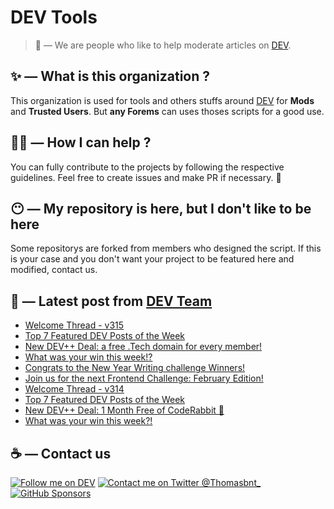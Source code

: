 # DEV Tools

> 🔧 — We are people who like to help moderate articles on [DEV](https://dev.to).

## ✨ — What is this organization ?

This organization is used for tools and others stuffs around [DEV](https://dev.to) for **Mods** and **Trusted Users**. But __any Forems__ can uses thoses scripts for a good use.


## 💪🏼 — How I can help ?

You can fully contribute to the projects by following the respective guidelines. Feel free to create issues and make PR if necessary. 🎉

## 😶 — My repository is here, but I don't like to be here

Some repositorys are forked from members who designed the script. If this is your case and you don't want your project to be featured here and modified, contact us.

## 📝 — Latest post from [DEV Team](https://dev.to/devteam)

<!-- BLOG-POST-LIST:START -->
- [Welcome Thread - v315](https://dev.to/devteam/welcome-thread-v315-3n9p)
- [Top 7 Featured DEV Posts of the Week](https://dev.to/devteam/top-7-featured-dev-posts-of-the-week-11ep)
- [New DEV++ Deal: a free .Tech domain for every member!](https://dev.to/devteam/new-dev-deal-a-free-tech-domain-for-every-member-ipo)
- [What was your win this week!?](https://dev.to/devteam/what-was-your-win-this-week-28lf)
- [Congrats to the New Year Writing challenge Winners!](https://dev.to/devteam/congrats-to-the-new-year-writing-challenge-winners-2o35)
- [Join us for the next Frontend Challenge: February Edition!](https://dev.to/devteam/join-us-for-the-next-frontend-challenge-february-edition-3070)
- [Welcome Thread - v314](https://dev.to/devteam/welcome-thread-v314-266h)
- [Top 7 Featured DEV Posts of the Week](https://dev.to/devteam/top-7-featured-dev-posts-of-the-week-157k)
- [New DEV++ Deal: 1 Month Free of CodeRabbit 🚀](https://dev.to/devteam/new-dev-deal-1-month-free-of-coderabbit-2fnj)
- [What was your win this week?!](https://dev.to/devteam/what-was-your-win-this-week-ean)
<!-- BLOG-POST-LIST:END -->


## ☕ — Contact us

[![Follow me on DEV](https://img.shields.io/badge/dev.to-%2308090A.svg?&style=for-the-badge&logo=dev.to&logoColor=white&alt=devto)](https://dev.to/thomasbnt)
[![Contact me on Twitter @Thomasbnt_](https://img.shields.io/badge/Contact%20me%20on%20Twitter-%231DA1F2.svg?&style=for-the-badge&logo=twitter&logoColor=white&alt=twitter)](https://twitter.com/messages/1142357270-1142357270?text=Hello,%20I%20contact%20you%20from%20devtotools%20&recipient_id=1142357270) [![GitHub Sponsors](https://img.shields.io/badge/Sponsor%20me-%23EA54AE.svg?&style=for-the-badge&logo=github-sponsors&logoColor=white)](https://github.com/sponsors/thomasbnt)


